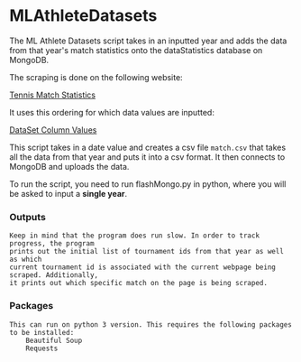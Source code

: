 # MLAthleteDatasets

The ML Athlete Datasets script takes in an inputted year and adds the data from that year's match statistics onto the dataStatistics database on MongoDB.

The scraping is done on the following website:

  [Tennis Match Statistics](https://www.ultimatetennisstatistics.com/tournamentEvents)

It uses this ordering for which data values are inputted:

  [DataSet Column Values](https://docs.google.com/spreadsheets/d/1ki_dzgo0zqaZXxItSEQC-4jddFkN937YUbjdx81rQCk/edit?usp=sharing)


This script takes in a date value and creates a csv file `match.csv` that takes all the data from that year and puts it into a csv format. It then connects to MongoDB and uploads the data.

To run the script, you need to run flashMongo.py in python, where you will be asked to input a **single year**.



### Outputs

    Keep in mind that the program does run slow. In order to track progress, the program
    prints out the initial list of tournament ids from that year as well as which
    current tournament id is associated with the current webpage being scraped. Additionally,
    it prints out which specific match on the page is being scraped.

### Packages

    This can run on python 3 version. This requires the following packages to be installed:
        Beautiful Soup
        Requests
